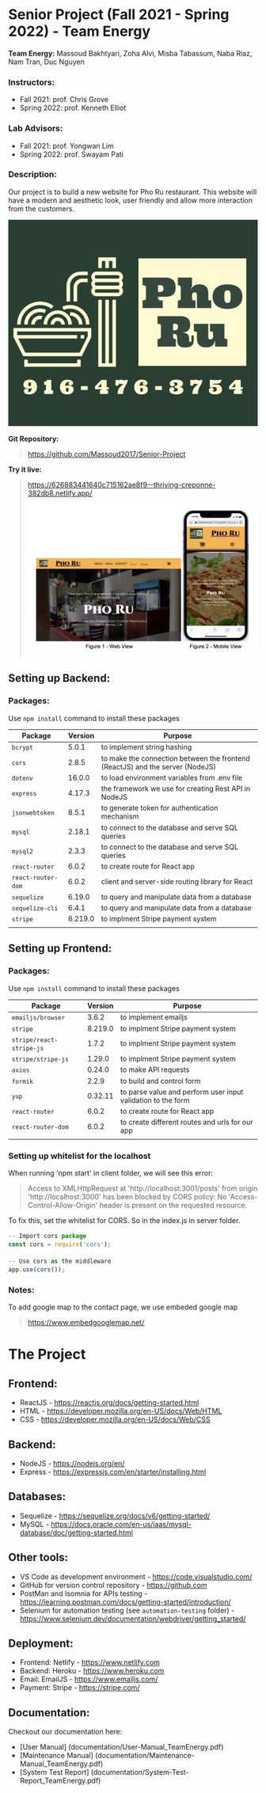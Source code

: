 # Senior Project (Fall 2021 - Spring 2022) - Team Energy

**Team Energy:** Massoud Bakhtyari, Zoha Alvi, Misba Tabassum, Naba Riaz, Nam Tran, Duc Nguyen  

### Instructors:

  - Fall 2021: prof. Chris Grove  
  - Spring 2022: prof. Kenneth Elliot

### Lab Advisors:

  - Fall 2021: prof. Yongwan Lim  
  - Spring 2022: prof. Swayam Pati

### Description: 

Our project is to build a new website for Pho Ru restaurant. This website will have a modern and aesthetic look, user friendly and allow more interaction from the customers.

![alt text][phoru-logo]

**Git Repository:**

> https://github.com/Massoud2017/Senior-Project

**Try it live:**

> https://626883441640c715162ae8f9--thriving-creponne-382db8.netlify.app/
>   
> ![alt text][phoru-intro]



## Setting up Backend:

### Packages:

Use ```npm install``` command to install these packages

| Package | Version | Purpose |
|---------|---------|---------|
|`bcrypt`|5.0.1|to implement string hashing|
|`cors`|2.8.5|to make the connection between the frontend (ReactJS) and the server (NodeJS)|
|`dotenv`|16.0.0|to load environment variables from .env file|
|`express`|4.17.3|the framework we use for creating Rest API in NodeJS|
|`jsonwebtoken`|8.5.1|to generate token for authentication mechanism|
|`mysql`|2.18.1|to connect to the database and serve SQL queries|
|`mysql2`|2.3.3|to connect to the database and serve SQL queries|
|`react-router`|6.0.2|to create route for React app|
|`react-router-dom`|6.0.2|client and server-side routing library for React|
|`sequelize`|6.19.0|to query and manipulate data from a database|
|`sequelize-cli`|6.4.1|to query and manipulate data from a database|
|`stripe`|8.219.0|to implment Stripe payment system|
||||

## Setting up Frontend:

### Packages:

Use ```npm install``` command to install these packages

| Package | Version | Purpose |
|---------|---------|---------|
|`emailjs/browser`|3.6.2|to implement emailjs|
|`stripe`|8.219.0|to implment Stripe payment system|
|`stripe/react-stripe-js`|1.7.2|to implment Stripe payment system|
|`stripe/stripe-js`|1.29.0|to implment Stripe payment system|
|`axios`|0.24.0|to make API requests|
|`formik`|2.2.9|to build and control form|
|`yup`|0.32.11|to parse value and perform user input validation to the form|
|`react-router`|6.0.2|to create route for React app|
|`react-router-dom`|6.0.2|to create different routes and urls for our app|
||||

### Setting up whitelist for the localhost

When running 'npm start' in client folder, we will see this error:

> Access to XMLHttpRequest at 'http://localhost:3001/posts' from origin 'http://localhost:3000' has been blocked by CORS policy: No 'Access-Control-Allow-Origin' header is present on the requested resource.

To fix this, set the whitelist for CORS. So in the index.js in server folder.

```javascript
-- Import cors package  
const cors = require('cors');

-- Use cors as the middleware  
app.use(cors());
```

### Notes:

To add google map to the contact page, we use embeded google map

> https://www.embedgooglemap.net/

# The Project

## Frontend:

- ReactJS - https://reactjs.org/docs/getting-started.html
- HTML - https://developer.mozilla.org/en-US/docs/Web/HTML 
- CSS - https://developer.mozilla.org/en-US/docs/Web/CSS

## Backend:

- NodeJS - https://nodejs.org/en/
- Express - https://expressjs.com/en/starter/installing.html

## Databases:
- Sequelize - https://sequelize.org/docs/v6/getting-started/
- MySQL - https://docs.oracle.com/en-us/iaas/mysql-database/doc/getting-started.html

## Other tools:

- VS Code as development environment - https://code.visualstudio.com/
- GitHub for version control repository - https://github.com
- PostMan and Isomnia for APIs testing - https://learning.postman.com/docs/getting-started/introduction/
- Selenium for automation testing (see `automation-testing` folder) - https://www.selenium.dev/documentation/webdriver/getting_started/

## Deployment:

- Frontend: Netlify - https://www.netlify.com
- Backend: Heroku - https://www.heroku.com
- Email: EmailJS - https://www.emailjs.com/
- Payment: Stripe - https://stripe.com/


## Documentation:

Checkout our documentation here:

- [User Manual] (documentation/User-Manual_TeamEnergy.pdf)
- [Maintenance Manual] (documentation/Maintenance-Manual_TeamEnergy.pdf)
- [System Test Report] (documentation/System-Test-Report_TeamEnergy.pdf)


[phoru-logo]: /img/phoru-logo.png "Pho Ru Logo img"
[phoru-intro]: /img/phoru-intro-shots.JPG "Pho Ru intro img"
[energy-logo]: /img/team-energy-logo.JPG "Team Energy Logo img"
